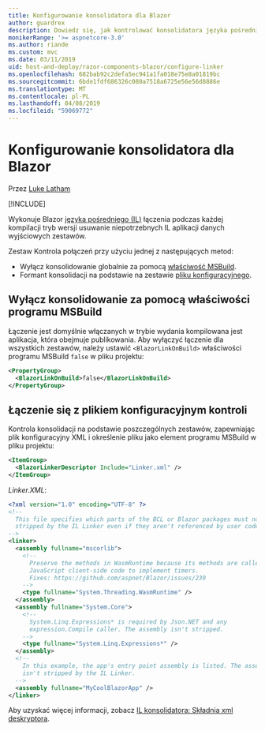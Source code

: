```yaml
---
title: Konfigurowanie konsolidatora dla Blazor
author: guardrex
description: Dowiedz się, jak kontrolować konsolidatora języka pośredniego (IL), podczas kompilowania aplikacji Blazor.
monikerRange: '>= aspnetcore-3.0'
ms.author: riande
ms.custom: mvc
ms.date: 03/11/2019
uid: host-and-deploy/razor-components-blazor/configure-linker
ms.openlocfilehash: 682bab92c2defa5ec941a1fa018e75e8a01819bc
ms.sourcegitcommit: 6bde1fdf686326c080a7518a6725e56e56d8886e
ms.translationtype: MT
ms.contentlocale: pl-PL
ms.lasthandoff: 04/08/2019
ms.locfileid: "59069772"
---
```

# <a name="configure-the-linker-for-blazor"></a>Konfigurowanie konsolidatora dla Blazor

Przez [Luke Latham](https://github.com/guardrex)

[!INCLUDE[](~/includes/razor-components-preview-notice.md)]

Wykonuje Blazor [języka pośredniego (IL)](/dotnet/standard/managed-code#intermediate-language--execution) łączenia podczas każdej kompilacji tryb wersji usuwanie niepotrzebnych IL aplikacji danych wyjściowych zestawów.

Zestaw Kontrola połączeń przy użyciu jednej z następujących metod:

* Wyłącz konsolidowanie globalnie za pomocą [właściwość MSBuild](#disable-linking-with-a-msbuild-property).
* Formant konsolidacji na podstawie na zestawie [pliku konfiguracyjnego](#control-linking-with-a-configuration-file).

## <a name="disable-linking-with-a-msbuild-property"></a>Wyłącz konsolidowanie za pomocą właściwości programu MSBuild

Łączenie jest domyślnie włączanych w trybie wydania kompilowana jest aplikacja, która obejmuje publikowania. Aby wyłączyć łączenie dla wszystkich zestawów, należy ustawić `<BlazorLinkOnBuild>` właściwości programu MSBuild `false` w pliku projektu:

```xml
<PropertyGroup>
  <BlazorLinkOnBuild>false</BlazorLinkOnBuild>
</PropertyGroup>
```

## <a name="control-linking-with-a-configuration-file"></a>Łączenie się z plikiem konfiguracyjnym kontroli

Kontrola konsolidacji na podstawie poszczególnych zestawów, zapewniając plik konfiguracyjny XML i określenie pliku jako element programu MSBuild w pliku projektu:

```xml
<ItemGroup>
  <BlazorLinkerDescriptor Include="Linker.xml" />
</ItemGroup>
```

*Linker.XML*:

```xml
<?xml version="1.0" encoding="UTF-8" ?>
<!--
  This file specifies which parts of the BCL or Blazor packages must not be
  stripped by the IL Linker even if they aren't referenced by user code.
-->
<linker>
  <assembly fullname="mscorlib">
    <!--
      Preserve the methods in WasmRuntime because its methods are called by 
      JavaScript client-side code to implement timers.
      Fixes: https://github.com/aspnet/Blazor/issues/239
    -->
    <type fullname="System.Threading.WasmRuntime" />
  </assembly>
  <assembly fullname="System.Core">
    <!--
      System.Linq.Expressions* is required by Json.NET and any 
      expression.Compile caller. The assembly isn't stripped.
    -->
    <type fullname="System.Linq.Expressions*" />
  </assembly>
  <!--
    In this example, the app's entry point assembly is listed. The assembly
    isn't stripped by the IL Linker.
  -->
  <assembly fullname="MyCoolBlazorApp" />
</linker>
```

Aby uzyskać więcej informacji, zobacz [IL konsolidatora: Składnia xml deskryptora](https://github.com/mono/linker/blob/master/src/linker/README.md#syntax-of-xml-descriptor).
